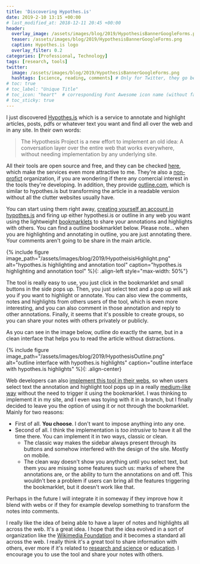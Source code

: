 ```yaml
---
title: 'Discovering Hypothes.is'
date: 2019-2-10 13:15 +00:00
# last_modified_at: 2018-12-11 20:45 +00:00
header:
  overlay_image: /assets/images/blog/2019/HypothesisBannerGoogleForms.png
  teaser: /assets/images/blog/2019/HypothesisBannerGoogleForms.png
  caption: Hypothes.is logo
  overlay_filter: 0.2
categories: [Professional, Technology]
tags: [research, tools]
twitter: 
  image: /assets/images/blog/2019/HypothesisBannerGoogleForms.png
  hashtags: [science, reading, comments] # Only for Twitter, they go before tags
# toc: true
# toc_label: "Unique Title"
# toc_icon: "heart"  # corresponding Font Awesome icon name (without fa prefix)
# toc_sticky: true
---
```


I just discovered [Hypothes.is](https://hypothes.is/) which is a service to annotate and highlight articles, posts, pdfs or whatever text you want and find all over the web and in any site. In their own words: 

> The Hypothesis Project is a new effort to implement an old idea: A conversation layer over the entire web that works everywhere, without needing implementation by any underlying site.

All their tools are open source and free, and they can be checked [here](https://web.hypothes.is/developers/), which make the services even more attractive to me. They're also a [non-profict](https://web.hypothes.is/about/) organization, if you are wondering if there any comercial interest in the tools they're developing. In addition, they provide [outline.com](https://outline.com), which is similar to hypothes.is but transforming the article in a readable version without all the clutter websites usually have. 

You can start using them right away, [creating yourself an account in hypothes.is](https://hypothes.is/signup) and firing up either hypothesi.is or outline in any web you want using the lightweight [bookmarklets](https://web.hypothes.is/start/) to share your annotations and highlights with others. You can find a outline bookmarklet below. Please note... when you are highlighting and annotating in outline, you are just annotating there. Your comments aren't going to be share in the main article. 

{% include figure image_path="/assets/images/blog/2019/HypotheisisHighlight.png" alt="hypothes.is highlighting and annotation tool" caption="hypothes.is highlighting and annotation tool" %}{: .align-left style="max-width: 50%"}

The tool is really easy to use, you just click in the bookmarklet and small buttons in the side pops up.  Then, you just select text and a pop up will ask you if you want to highlight or annotate. You can also view the comments, notes and highlights from others users of the tool, which is even more interesting, and you can also comment in those annotation and reply to other annotations. Finally, it seems that it's possible to create groups, so you can share your notes with others privately or publicly. 

As you can see in the image below, outline do exactly the same, but in a clean interface that helps you to read the article without distractions. 

{% include figure image_path="/assets/images/blog/2019/HypothesisOutline.png" alt="outline interface with hypothes.is highlights" caption="outline interface with hypothes.is highlights" %}{: .align-center}

Web developers can also [implement this tool in their webs](https://web.hypothes.is/help/embedding-hypothesis-in-websites-and-platforms/), so when users select text the annotation and highlight tool pops up in a really [medium-like way](https://medium.com) without the need to trigger it using the bookmarklet. I was thinking to implement it in my site, and I even was toying with it in a branch, but I finally decided to leave you the option of using it or not through the bookmarklet. Mainly for two reasons: 

- First of all. **You choose**. I don't want to impose anything into any one. 
- Second of all. I think the implementation is *too intrusive* to have it all the time there. You can implement it in two ways, classic or clean. 
  - The classic way makes the sidebar always present through its  buttons and somehow interfered with the design of the site. Mostly on mobile. 
  - The clean way doesn't show you anything until you select text, but them you are missing some features such us: marks of where the annotations are, or the ability to turn the annotations on and off. This wouldn't bee a problem if users can bring all the features triggering the bookmarklet, but it doesn't work like that. 

Perhaps in the future I will integrate it in someway if they improve how it blend with webs or if they for example develop something to transform the notes into comments. 

I really like the idea of being able to have a layer of notes and highlights all across the web. It's a great idea. I hope that the idea evolved in a sort of organization like the [Wikimedia Foundation](https://wikimediafoundation.org/) and it becomes a standard all across the web. I really think it's a great tool to share information with others, ever more if it's related to [research and science](https://web.hypothes.is/research/) or [education](https://web.hypothes.is/education/).  I encourage you to use the tool and share your notes with others. 


